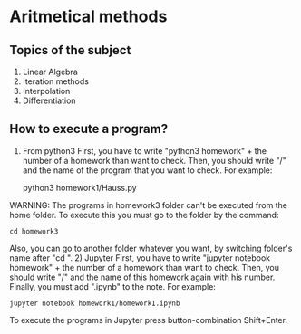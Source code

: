 # Aritmetical methods
## Topics of the subject 
1. Linear Algebra
2. Iteration methods
3. Interpolation
4. Differentiation
## How to execute a program?
1) From python3 
First, you have to write "python3 homework" + the number of a homework than want to check.
Then, you should write "/" and the name of the program that you want to check.
For example:

    python3 homework1/Hauss.py 

WARNING: The programs in homework3 folder can't be executed from the home folder.
To execute this you must go to the folder by the command:

    cd homework3
    
Also, you can go to another folder whatever you want, by switching folder's name after "cd ".
2) Jupyter
First, you have to write "jupyter notebook homework" + the number of a homework than want to check.
Then, you should write "/" and the name of this homework again with his number.
Finally, you must add ".ipynb" to the note.
For example:
  
    jupyter notebook homework1/homework1.ipynb

To execute the programs in Jupyter press button-combination Shift+Enter.
